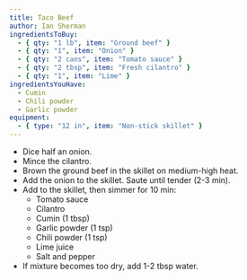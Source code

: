 ```yaml
---
title: Taco Beef
author: Ian Sherman
ingredientsToBuy:
  - { qty: "1 lb", item: "Ground beef" }
  - { qty: "1", item: "Onion" }
  - { qty: "2 cans", item: "Tomato sauce" }
  - { qty: "2 tbsp", item: "Fresh cilantro" }
  - { qty: "1", item: "Lime" }
ingredientsYouHave:
  - Cumin
  - Chili powder
  - Garlic powder
equipment:
  - { type: "12 in", item: "Non-stick skillet" }
---
```


- Dice half an onion.
- Mince the cilantro.
- Brown the ground beef in the skillet on medium-high heat.
- Add the onion to the skillet. Saute until tender (2-3 min).
- Add to the skillet, then simmer for 10 min:
  - Tomato sauce
  - Cilantro
  - Cumin (1 tbsp)
  - Garlic powder (1 tsp)
  - Chili powder (1 tsp)
  - Lime juice
  - Salt and pepper
- If mixture becomes too dry, add 1-2 tbsp water.
